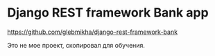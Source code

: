 # Django REST framework Bank app


https://github.com/glebmikha/django-rest-framework-bank

Это не мое проект, скопировал для обучения.
